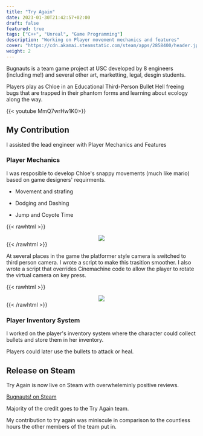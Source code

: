 ```yaml
---
title: "Try Again"
date: 2023-01-30T21:42:57+02:00
draft: false
featured: true
tags: ["C++", "Unreal", "Game Programming"]
description: "Working on Player movement mechanics and features"
cover: "https://cdn.akamai.steamstatic.com/steam/apps/2858400/header.jpg?t=1715447791"
weight: 2
---
```


Bugnauts is a team game project at USC developed by 8 engineers (including me!) and several other art, marketting, legal, desgin students. 

Players play as Chloe in an Educational Third-Person Bullet Hell freeing bugs that are trapped in their phantom forms and learning about ecology along the way.

{{< youtube MmQ7wrHw1K0>}}

## My Contribution

I assisted the lead engineer with Player Mechanics and Features

### Player Mechanics

I was resposible to develop Chloe's snappy movements (much like mario) based on game designers' requirments.

- Movement and strafing

- Dodging and Dashing

- Jump and Coyote Time



{{< rawhtml >}}

<div style="text-align: center; width: 100%">
        <img src="../images/bugnauts1.gif">
</div>
{{< /rawhtml >}}

At several places in the game the platformer style camera is switched to third person camera. I wrote a script to make this trasition smoother. I also wrote a script that overrides Cinemachine code to allow the player to rotate the virtual camera on key press. 

{{< rawhtml >}}

<div style="text-align: center; width: 100%">
        <img src="../images/bugnauts2.gif">
</div>
{{< /rawhtml >}}

### Player Inventory System

I worked on the player's inventory system where the character could collect bullets and store them in her inventory.

Players could later use the bullets to attack or heal.

## Release on Steam

Try Again is now live on Steam with overwheleminly positive reviews.

[Bugnauts! on Steam](https://store.steampowered.com/app/2858400/Bugnauts/)

Majority of the credit goes to the Try Again team. 

My contribution to try again was miniscule in comparison to the countless hours the other members of the team put in. 
